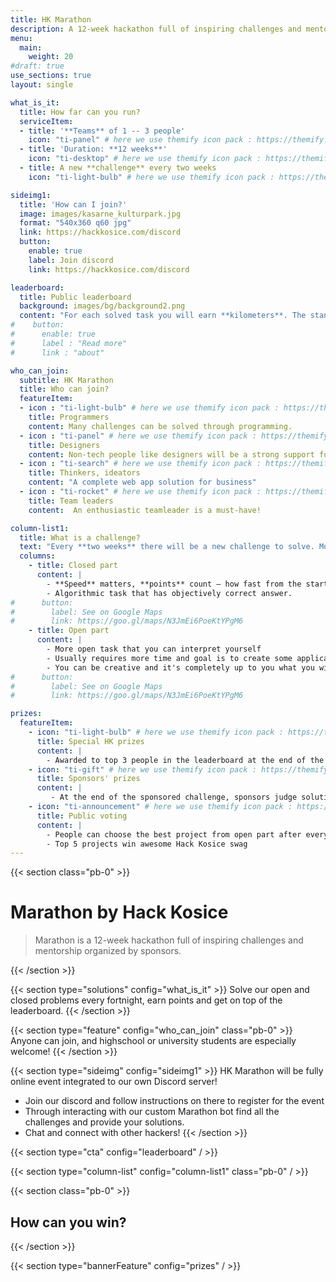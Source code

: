 ```yaml
---
title: HK Marathon
description: A 12-week hackathon full of inspiring challenges and mentorship organized by sponsors
menu:
  main:
    weight: 20
#draft: true
use_sections: true
layout: single

what_is_it:
  title: How far can you run?
  serviceItem:
  - title: '**Teams** of 1 -- 3 people'
    icon: "ti-panel" # here we use themify icon pack : https://themify.me/themify-icons
  - title: 'Duration: **12 weeks**'
    icon: "ti-desktop" # here we use themify icon pack : https://themify.me/themify-icons
  - title: A new **challenge** every two weeks
    icon: "ti-light-bulb" # here we use themify icon pack : https://themify.me/themify-icons

sideimg1:
  title: 'How can I join?'
  image: images/kasarne_kulturpark.jpg
  format: "540x360 q60 jpg"
  link: https://hackkosice.com/discord
  button:
    enable: true
    label: Join discord
    link: https://hackkosice.com/discord

leaderboard:
  title: Public leaderboard
  background: images/bg/background2.png
  content: "For each solved task you will earn **kilometers**. The standings in the leaderboard all always **public** and updated *instantly*. You can anlways see them on the **Discord** or our website [here](/marathon/leaderboard). **Who can run the furthest?**"
#    button:
#      enable: true
#      label : "Read more"
#      link : "about"

who_can_join:
  subtitle: HK Marathon
  title: Who can join?
  featureItem:
  - icon : "ti-light-bulb" # here we use themify icon pack : https://themify.me/themify-icons
    title: Programmers
    content: Many challenges can be solved through programming.
  - icon : "ti-panel" # here we use themify icon pack : https://themify.me/themify-icons
    title: Designers
    content: Non-tech people like designers will be a strong support for a team as well.
  - icon : "ti-search" # here we use themify icon pack : https://themify.me/themify-icons
    title: Thinkers, ideators
    content: "A complete web app solution for business"
  - icon : "ti-rocket" # here we use themify icon pack : https://themify.me/themify-icons
    title: Team leaders
    content:  An enthusiastic teamleader is a must-have!

column-list1:
  title: What is a challenge?
  text: "Every **two weeks** there will be a new challenge to solve. Most of the challenges in HK Marathon our provided by our **sponsors**. Each challenge consists of two parts that can award you with *kilometres*. It's completely up to **you** how do you decide to approach the challenge! <br/> **The two parts are:**"
  columns:
    - title: Closed part
      content: |
        - **Speed** matters, **points** count – how fast from the start can you solve this problem?
        - Algorithmic task that has objectively correct answer.
#      button:
#        label: See on Google Maps
#        link: https://goo.gl/maps/N3JmEi6PoeKtYPgM6
    - title: Open part
      content: |
        - More open task that you can interpret yourself
        - Usually requires more time and goal is to create some application, design sheet, train AI etc.
        - You can be creative and it's completely up to you what you will come up with!
#      button:
#        label: See on Google Maps
#        link: https://goo.gl/maps/N3JmEi6PoeKtYPgM6

prizes:
  featureItem:
    - icon: "ti-light-bulb" # here we use themify icon pack : https://themify.me/themify-icons
      title: Special HK prizes
      content: |
        - Awarded to top 3 people in the leaderboard at the end of the whole HK Marathon (with the most kilometers collected)
    - icon: "ti-gift" # here we use themify icon pack : https://themify.me/themify-icons
      title: Sponsors' prizes
      content: |
         - At the end of the sponsored challenge, sponsors judge solutions in open part and choose the top projects
    - icon: "ti-announcement" # here we use themify icon pack : https://themify.me/themify-icons
      title: Public voting
      content: |
        - People can choose the best project from open part after every two weeks on our social media
        - Top 5 projects win awesome Hack Kosice swag
---
```


{{< section class="pb-0" >}}
# Marathon by Hack Kosice

> Marathon is a 12-week hackathon full of inspiring challenges and mentorship organized by sponsors.

{{< /section >}}

{{< section type="solutions" config="what_is_it" >}}
Solve our open and closed problems every fortnight, earn points and get on top of the leaderboard. 
{{< /section >}}

{{< section type="feature" config="who_can_join" class="pb-0" >}}
Anyone can join, and highschool or university students are especially welcome!
{{< /section >}}

{{< section type="sideimg" config="sideimg1" >}}
HK Marathon will be fully online event integrated to our own Discord server!

* Join our discord and follow instructions on there to register for the event
* Through interacting with our custom Marathon bot find all the challenges and provide your solutions.
* Chat and connect with other hackers!
{{< /section >}}

{{< section type="cta" config="leaderboard" / >}}

{{< section type="column-list" config="column-list1" class="pb-0" / >}}

{{< section class="pb-0" >}}
## How can you win?
{{< /section >}}

{{< section type="bannerFeature" config="prizes" / >}}

